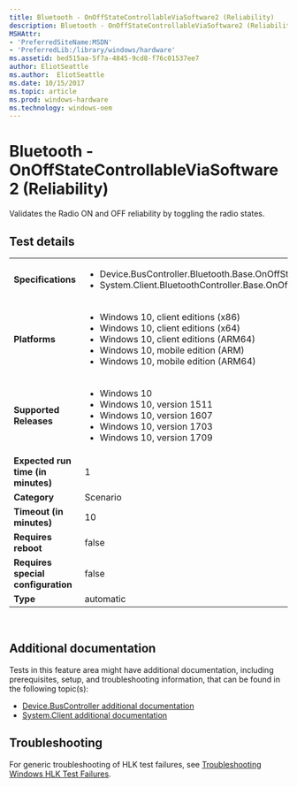 ```yaml
---
title: Bluetooth - OnOffStateControllableViaSoftware2 (Reliability)
description: Bluetooth - OnOffStateControllableViaSoftware2 (Reliability)
MSHAttr:
- 'PreferredSiteName:MSDN'
- 'PreferredLib:/library/windows/hardware'
ms.assetid: bed515aa-5f7a-4845-9cd8-f76c01537ee7
author: EliotSeattle
ms.author:  EliotSeattle
ms.date: 10/15/2017
ms.topic: article
ms.prod: windows-hardware
ms.technology: windows-oem
---
```


# <span id="p_hlk_test.9358c22d-4de3-4630-963a-5af123f5fcc4"></span>Bluetooth - OnOffStateControllableViaSoftware2 (Reliability)


Validates the Radio ON and OFF reliability by toggling the radio states.

## Test details
|||
|---|---|
| **Specifications**  | <ul><li>Device.BusController.Bluetooth.Base.OnOffStateControllableViaSoftware</li><li>System.Client.BluetoothController.Base.OnOffStateControllableViaSoftware</li></ul> |  
| **Platforms**   | <ul><li>Windows 10, client editions (x86)</li><li>Windows 10, client editions (x64)</li><li>Windows 10, client editions (ARM64)</li><li>Windows 10, mobile edition (ARM)</li><li>Windows 10, mobile edition (ARM64)</li></ul> |
| **Supported Releases** | <ul><li>Windows 10</li><li>Windows 10, version 1511</li><li>Windows 10, version 1607</li><li>Windows 10, version 1703</li><li>Windows 10, version 1709</li></ul> |
|**Expected run time (in minutes)**| 1 |
|**Category**| Scenario |
|**Timeout (in minutes)**| 10 |
|**Requires reboot**| false |
|**Requires special configuration**| false |
|**Type**| automatic |

 

## <span id="Additional_documentation"></span><span id="additional_documentation"></span><span id="ADDITIONAL_DOCUMENTATION"></span>Additional documentation


Tests in this feature area might have additional documentation, including prerequisites, setup, and troubleshooting information, that can be found in the following topic(s):

-   [Device.BusController additional documentation](device-buscontroller-additional-documentation.md)
-   [System.Client additional documentation](system-client-additional-documentation.md)

## <span id="Troubleshooting"></span><span id="troubleshooting"></span><span id="TROUBLESHOOTING"></span>Troubleshooting


For generic troubleshooting of HLK test failures, see [Troubleshooting Windows HLK Test Failures](..\user\troubleshooting-windows-hlk-test-failures.md).

 

 






